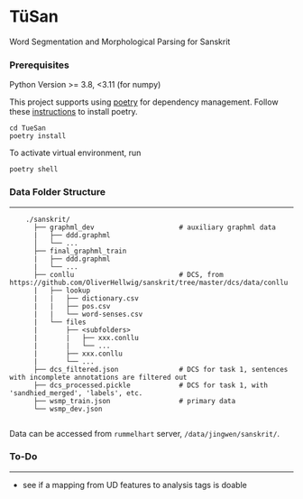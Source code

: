 # TüSan
Word Segmentation and Morphological Parsing for Sanskrit

### Prerequisites

Python Version >= 3.8, <3.11 (for numpy)

This project supports using [poetry](https://python-poetry.org/) for dependency management. Follow these [instructions](https://python-poetry.org/docs/#installation) to install poetry.
```
cd TueSan
poetry install
```

To activate virtual environment, run
```
poetry shell
```

### Data Folder Structure
----
```
    ./sanskrit/
      ├── graphml_dev                     # auxiliary graphml data
      |   ├── ddd.graphml
      │   └── ...
      ├── final_graphml_train
      |   ├── ddd.graphml
      |   └── ...  
      ├── conllu                          # DCS, from https://github.com/OliverHellwig/sanskrit/tree/master/dcs/data/conllu
      |   ├── lookup
      |   |   ├── dictionary.csv
      |   |   ├── pos.csv
      |   |   └── word-senses.csv  
      |   └── files
      |       ├── <subfolders>
      |       |   ├── xxx.conllu
      |       |   └── ...
      |       ├── xxx.conllu
      |       └── ...  
      ├── dcs_filtered.json               # DCS for task 1, sentences with incomplete annotations are filtered out
      ├── dcs_processed.pickle            # DCS for task 1, with 'sandhied_merged', 'labels', etc.
      ├── wsmp_train.json                 # primary data
      └── wsmp_dev.json
      
```
Data can be accessed from `rummelhart` server, `/data/jingwen/sanskrit/`.


### To-Do
----
- see if a mapping from UD features to analysis tags is doable
